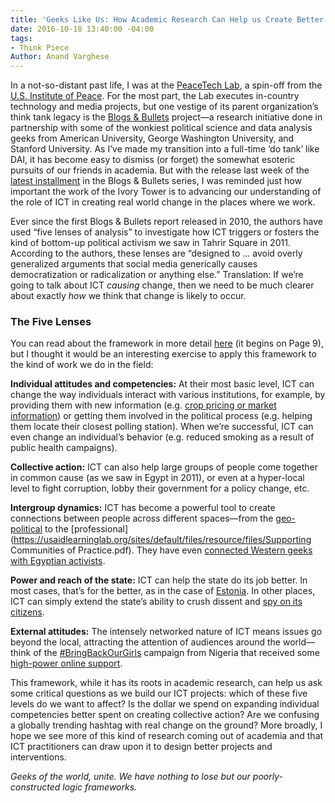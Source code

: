 ```yaml
---
title: 'Geeks Like Us: How Academic Research Can Help us Create Better ICT Programs'
date: 2016-10-18 13:40:00 -04:00
tags:
- Think Piece
Author: Anand Varghese
---
```


In a not-so-distant past life, I was at the [PeaceTech Lab](http://www.peacetechlab.org/technology/ptx/), a spin-off from the [U.S. Institute of Peace](https://www.usip.org/). For the most part, the Lab executes in-country technology and media projects, but one vestige of its parent organization’s think tank legacy is the [Blogs & Bullets](http://www.peacetechlab.org/data/blogs-and-bullets) project—a research initiative done in partnership with some of the wonkiest political science and data analysis geeks from American University, George Washington University, and Stanford University. As I’ve made my transition into a full-time ‘do tank’ like DAI, it has become easy to dismiss (or forget) the somewhat esoteric pursuits of our friends in academia. But with the release last week of the [latest installment](http://www.peacetechlab.org/blogs-bullets-iv) in the Blogs & Bullets series, I was reminded just how important the work of the Ivory Tower is to advancing our understanding of the role of ICT in creating real world change in the places where we work.

<!--more-->

Ever since the first Blogs & Bullets report released in 2010, the authors have used “five lenses of analysis” to investigate how ICT triggers or fosters the kind of bottom-up political activism we saw in Tahrir Square in 2011. According to the authors, these lenses are “designed to ... avoid overly generalized arguments that social media generically causes democratization or radicalization or anything else.” Translation: If we’re going to talk about ICT *causing* change, then we need to be much clearer about exactly *how* we think that change is likely to occur.

### The Five Lenses

You can read about the framework in more detail 
[here](http://www.usip.org/sites/default/files/pw65.pdf) (it begins on Page 9), but I thought it would be an interesting exercise to apply this framework to the kind of work we do in the field:

**Individual attitudes and competencies:** At their most basic level, ICT can change the way individuals interact with various institutions, for example, by providing them with new information (e.g. [crop pricing or market information](http://dai.com/stories/farm-price-index-expands-cover-northern-western-afghanistan)) or getting them involved in the political process (e.g. helping them locate their closest polling station). When we’re successful, ICT can even change an individual’s behavior (e.g. reduced smoking as a result of public health campaigns).

**Collective action:** ICT can also help large groups of people come together in common cause (as we saw in Egypt in 2011), or even at a hyper-local level to fight corruption, lobby their government for a policy change, etc.

**Intergroup dynamics:** ICT has become a powerful tool to create connections between people across different spaces—from the [geo-political](https://www.facebook.com/peace) to the [professional](https://usaidlearninglab.org/sites/default/files/resource/files/Supporting Communities of Practice.pdf). They have even [connected Western geeks with Egyptian activists](http://www.huffingtonpost.com/2011/01/29/anonymous-internet-egypt_n_815889.html).

**Power and reach of the state:** ICT can help the state do its job better. In most cases, that’s for the better, as in the case of [Estonia](http://www.theatlantic.com/international/archive/2014/01/lessons-from-the-worlds-most-tech-savvy-government/283341/). In other places, ICT can simply extend the state’s ability to crush dissent and [spy on its citizens](https://www.washingtonpost.com/opinions/cyber-surveillance-is-a-way-of-life-in-china/2016/01/29/e4e856dc-c476-11e5-a4aa-f25866ba0dc6_story.html?utm_term=.c07800e947c9).

**External attitudes:** The intensely networked nature of ICT means issues go beyond the local, attracting the attention of audiences around the world—think of the [#BringBackOurGirls](http://bringbackourgirls.us/) campaign from Nigeria that received some [high-power online support](https://twitter.com/flotus/status/464148654354628608?lang=en).

This framework, while it has its roots in academic research, can help us ask some critical questions as we build our ICT projects: which of these five levels do we want to affect? Is the dollar we spend on expanding individual competencies better spent on creating collective action? Are we confusing a globally trending hashtag with real change on the ground? More broadly, I hope we see more of this kind of research coming out of academia and that ICT practitioners can draw upon it to design better projects and interventions.

*Geeks of the world, unite. We have nothing to lose but our poorly-constructed logic frameworks.*